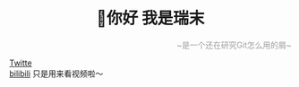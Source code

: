 <div align="center">

# 👋你好 我是瑞末
<div align="right">

<font color="#9e9e9e">~是一个还在研究Git怎么用的屑~</font>
<div align="left">

[Twitte](https://twitter.com/oRuiMore?s=09)  
[bilibili](https://space.bilibili.com/3493110856288400) 只是用来看视频啦～